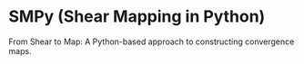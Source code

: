 # SMPy (Shear Mapping in Python)
From Shear to Map: A Python-based approach to constructing convergence maps.
